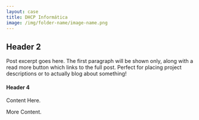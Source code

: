 ```yaml
---
layout: case
title: DHCP Informática
image: /img/folder-name/image-name.png
---
```


## Header 2

Post excerpt goes here. The first paragraph will be shown only, along with a read more button which links to the full post. Perfect for placing project descriptions or to actually blog about something!

#### Header 4

Content Here.

More Content.
